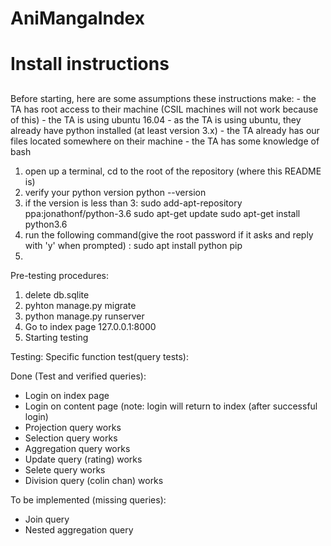 # AniMangaIndex

##
# Install instructions
##

Before starting, here are some assumptions these instructions make:
    - the TA has root access to their machine (CSIL machines will not work because of this)
    - the TA is using ubuntu 16.04
    - as the TA is using ubuntu, they already have python installed (at least version 3.x)
    - the TA already has our files located somewhere on their machine
    - the TA has some knowledge of bash

1. open up a terminal, cd to the root of the repository (where this README is)
2. verify your python version
    python --version
3. if the version is less than 3:
    sudo add-apt-repository ppa:jonathonf/python-3.6
    sudo apt-get update
    sudo apt-get install python3.6
2. run the following command(give the root password if it asks and reply with 'y' when prompted) :
    sudo apt install python pip
3. 


Pre-testing procedures:
1) delete db.sqlite
2) pyhton manage.py migrate
3) python manage.py runserver
4) Go to index page 127.0.0.1:8000
5) Starting testing

Testing:
Specific function test(query tests):

Done (Test and verified queries):
- Login on index page
- Login on content page (note: login will return to index (after successful login)
- Projection query works
- Selection query works
- Aggregation query works
- Update query (rating) works
- Selete query works
- Division query (colin chan) works

To be implemented (missing queries):
- Join query
- Nested aggregation query
